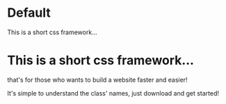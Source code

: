 # Default
This is a short css framework...
<h1>This is a short css framework...</h1>
<p>that's for those who wants to build a website faster and easier!</p>
<p>It's simple to understand the class' names, just download and get started!</p>
